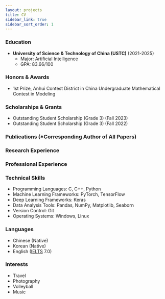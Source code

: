 ```yaml
---
layout: projects
title: CV
sidebar_link: true
sidebar_sort_order: 1
---
```


<!-- You can download pdf version here: CV [[pdf]](/assets/documents/) -->

### Education
* **University of Science & Technology of China (USTC)** (2021-2025)
	* Major: Artificial Intelligence
	* GPA: 83.66/100

### Honors & Awards
* 1st Prize, Anhui Contest District in China Undergraduate Mathematical Contest in Modeling

### Scholarships & Grants
* Outstanding Student Scholarship (Grade 3) (Fall 2023)
* Outstanding Student Scholarship (Grade 3) (Fall 2022)

### Publications (*Corresponding Author of All Papers)

### Research Experience

### Professional Experience

### Technical Skills
* Programming Languages: C, C++, Python
* Machine Learning Frameworks: PyTorch, TensorFlow
* Deep Learning Frameworks: Keras
* Data Analysis Tools: Pandas, NumPy, Matplotlib, Seaborn
* Version Control: Git
* Operating Systems: Windows, Linux

### Languages
* Chinese (Native)
* Korean (Native)
* English ([IELTS](https://needmoresunx.github.io/assets/images/ielts240403.png) 7.0)


### Interests
* Travel
* Photography
* Volleyball
* Music

